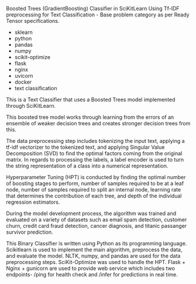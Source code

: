 Boosted Trees (GradientBoosting) Classifier in SciKitLearn Using Tf-IDF preprocessing for Text Classification - Base problem category as per Ready Tensor specifications.

* sklearn
* python
* pandas
* numpy
* scikit-optimize
* flask
* nginx
* uvicorn
* docker
* text classification

This is a Text Classifier that uses a Boosted Trees model implemented through SciKitLearn.

This boosted tree model works through learning from the errors of an ensemble of weaker decision trees and creates stronger decision trees from this. 

The data preprocessing step includes tokenizing the input text, applying a tf-idf vectorizer to the tokenized text, and applying Singular Value Decomposition (SVD) to find the optimal factors coming from the original matrix. In regards to processing the labels, a label encoder is used to turn the string representation of a class into a numerical representation.

Hyperparameter Tuning (HPT) is conducted by finding the optimal number of boosting stages to perform, number of samples required to be at a leaf node, number of samples required to split an internal node, learning rate that determines the contribution of each tree, and depth of the individual regression estimators.

During the model development process, the algorithm was trained and evaluated on a variety of datasets such as email spam detection, customer churn, credit card fraud detection, cancer diagnosis, and titanic passanger survivor prediction.

This Binary Classifier is written using Python as its programming language. Scikitlearn is used to implement the main algorithm, preprocess the data, and evaluate the model. NLTK, numpy, and pandas are used for the data preprocessing steps. SciKit-Optimize was used to handle the HPT. Flask + Nginx + gunicorn are used to provide web service which includes two endpoints- /ping for health check and /infer for predictions in real time.


